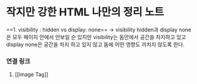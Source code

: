 ---
---



# 작지만 강한 HTML 나만의 정리 노트

==1. visibility : hidden vs display: none==
-> visibility hidden과 display none은 모두 페이지 안에서 안보일 순 있지만 visibility는 돔안에서 공간을 차지하고 있고 display none은 공간을 차지 하고 있지 않고 돔에 어떤 영향도 끼치지 않도록 한다. 


### 연결 링크
1. [[image Tag]]


